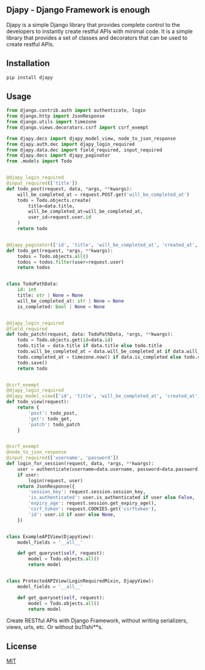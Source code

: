 ## Djapy - Django Framework is enough
Djapy is a simple Django library that provides complete control to the developers to instantly
create restful APIs with minimal code. It is a simple library that provides a set of classes
and decorators that can be used to create restful APIs.

## Installation
```bash
pip install djapy
```

## Usage

```python
from django.contrib.auth import authenticate, login
from django.http import JsonResponse
from django.utils import timezone
from django.views.decorators.csrf import csrf_exempt

from djapy.decs import djapy_model_view, node_to_json_response
from djapy.auth.dec import djapy_login_required
from djapy.data.dec import field_required, input_required
from djapy.decs import djapy_paginator
from .models import Todo


@djapy_login_required
@input_required(['title'])
def todo_post(request, data, *args, **kwargs):
    will_be_completed_at = request.POST.get('will_be_completed_at')
    todo = Todo.objects.create(
        title=data.title,
        will_be_completed_at=will_be_completed_at,
        user_id=request.user.id
    )
    return todo


@djapy_paginator(['id', 'title', 'will_be_completed_at', 'created_at', 'user_id', 'username'])
def todo_get(request, *args, **kwargs):
    todos = Todo.objects.all()
    todos = todos.filter(user=request.user)
    return todos


class TodoPathData:
    id: int
    title: str | None = None
    will_be_completed_at: str | None = None
    is_completed: bool | None = None


@djapy_login_required
@field_required
def todo_patch(request, data: TodoPathData, *args, **kwargs):
    todo = Todo.objects.get(id=data.id)
    todo.title = data.title if data.title else todo.title
    todo.will_be_completed_at = data.will_be_completed_at if data.will_be_completed_at else None
    todo.completed_at = timezone.now() if data.is_completed else todo.completed_at
    todo.save()
    return todo


@csrf_exempt
@djapy_login_required
@djapy_model_view(['id', 'title', 'will_be_completed_at', 'created_at'], True)
def todo_view(request):
    return {
        'post': todo_post,
        'get': todo_get,
        'patch': todo_patch
    }


@csrf_exempt
@node_to_json_response
@input_required(['username', 'password'])
def login_for_session(request, data, *args, **kwargs):
    user = authenticate(username=data.username, password=data.password)
    if user:
        login(request, user)
    return JsonResponse({
        'session_key': request.session.session_key,
        'is_authenticated': user.is_authenticated if user else False,
        'expiry_age': request.session.get_expiry_age(),
        'csrf_token': request.COOKIES.get('csrftoken'),
        'id': user.id if user else None,
    })


class ExampleAPIView(DjapyView):
    model_fields = '__all__'

    def get_queryset(self, request):
        model = Todo.objects.all()
        return model


class ProtectedAPIView(LoginRequiredMixin, DjapyView):
    model_fields = '__all__'

    def get_queryset(self, request):
        model = Todo.objects.all()
        return model
```

Create RESTful APIs with Django Framework, without writing serializers, views, urls, etc. Or without bu11shi**s.


## License
[MIT](https://choosealicense.com/licenses/mit/)

